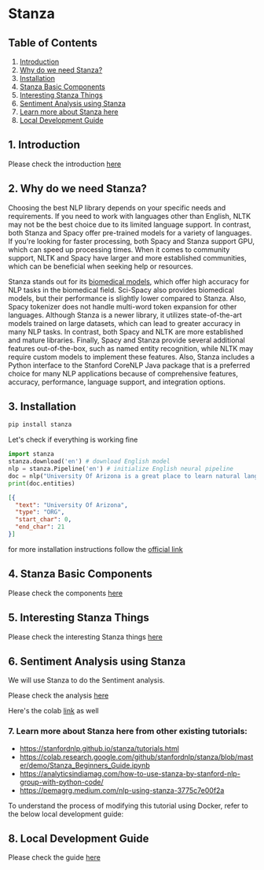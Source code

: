 # Stanza

## Table of Contents

1. [Introduction](#Introduction)
2. [Why do we need Stanza?](#WhyStanza) 
3. [Installation](#Installation)
4. [Stanza Basic Components](#Stanza_Basic_Components)
5. [Interesting Stanza Things](#interesting_stanza_things)
6. [Sentiment Analysis using Stanza](#SentimentAnalysis)
7. [Learn more about Stanza here](#LearnMore)
8. [Local Development Guide](#LocalDevelopmentGuide)

<a name="Introduction"></a>
## 1. Introduction

Please check the introduction [here](introduction.md)

<a name="WhyStanza"></a>
## 2. Why do we need Stanza?

Choosing the best NLP library depends on your specific needs and requirements. If you need to work with languages other than English, NLTK may not be the best choice due to its limited language support. In contrast, both Stanza and Spacy offer pre-trained models for a variety of languages. If you're looking for faster processing, both Spacy and Stanza support GPU, which can speed up processing times. When it comes to community support, NLTK and Spacy have larger and more established communities, which can be beneficial when seeking help or resources.

Stanza stands out for its [biomedical models](https://stanfordnlp.github.io/stanza/biomed_model_performance.html), which offer high accuracy for NLP tasks in the biomedical field. Sci-Spacy also provides biomedical models, but their performance is slightly lower compared to Stanza. Also, Spacy tokenizer does not handle multi-word token expansion for other languages. Although Stanza is a newer library, it utilizes state-of-the-art models trained on large datasets, which can lead to greater accuracy in many NLP tasks. In contrast, both Spacy and NLTK are more established and mature libraries. Finally, Spacy and Stanza provide several additional features out-of-the-box, such as named entity recognition, while NLTK may require custom models to implement these features. Also, Stanza includes a Python interface to the Stanford CoreNLP Java package that is a preferred choice for many NLP applications because of comprehensive features, accuracy, performance, language support, and integration options.

<a name="Installation"></a>
## 3. Installation

``` bash
pip install stanza
```

Let's check if everything is working fine

```python
import stanza
stanza.download('en') # download English model
nlp = stanza.Pipeline('en') # initialize English neural pipeline
doc = nlp("University Of Arizona is a great place to learn natural language processing") # run annotation over a sentence
print(doc.entities)
```
```json
[{
  "text": "University Of Arizona",
  "type": "ORG",
  "start_char": 0,
  "end_char": 21
}]
```
for more installation instructions follow the [official link](https://stanfordnlp.github.io/stanza/installation_usage.html)


<a name="Stanza_Basic_Components"></a>

## 4. Stanza Basic Components

Please check the components [here](BasicComponents.md)


<a name="interesting_stanza_things"></a>
## 5. Interesting Stanza Things 

Please check the interesting Stanza things [here](interesting_stanza.md)

<a name="SentimentAnalysis"></a>
## 6. Sentiment Analysis using Stanza

We will use Stanza to do the Sentiment analysis. 

Please check the analysis [here](Stanza.md)

Here's the colab [link](https://colab.research.google.com/drive/1SVBPyfczj_KtpsbAJmHcJX4ulcMrk4O3?usp=sharing) as well

<a name="LearnMore"></a>
### 7. Learn more about Stanza here from other existing tutorials:
- https://stanfordnlp.github.io/stanza/tutorials.html
- https://colab.research.google.com/github/stanfordnlp/stanza/blob/master/demo/Stanza_Beginners_Guide.ipynb
- https://analyticsindiamag.com/how-to-use-stanza-by-stanford-nlp-group-with-python-code/
- https://pemagrg.medium.com/nlp-using-stanza-3775c7e00f2a

To understand the process of modifying this tutorial using Docker, refer to the below local development guide:

<a name="LocalDevelopmentGuide"></a>
## 8. Local Development Guide
Please check the guide [here](../local_development.md)